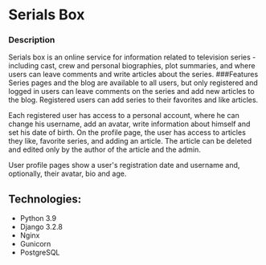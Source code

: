 # Serials Box

### Description
Serials box is an online service for information related to television series - including cast,
crew and personal biographies, plot summaries, and where users can leave comments and write articles about the series.
###Features
Series pages and the blog are available to all users, but only registered and logged in users can leave comments on the series and add new articles to the blog. Registered users can add series to their favorites and like articles.

Each registered user has access to a personal account, where he can change his username, add an avatar, write information about himself and set his date of birth.
On the profile page, the user has access to articles they like, favorite series, and adding an article. The article can be deleted and edited only by the author of the article and the admin.

User profile pages show a user's registration date and username and, optionally, their avatar, bio and age.

## Technologies:
- Python 3.9
- Django 3.2.8
- Nginx
- Gunicorn
- PostgreSQL